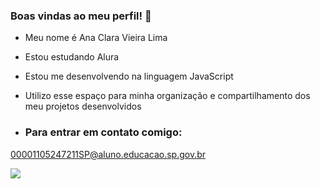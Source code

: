 ### **Boas vindas ao meu perfil!** 💜

- Meu nome é Ana Clara Vieira Lima

- Estou estudando Alura
- Estou me desenvolvendo na linguagem JavaScript
- Utilizo esse espaço para minha organização e compartilhamento dos meu projetos desenvolvidos
  
- ### Para entrar em contato comigo:

00001105247211SP@aluno.educacao.sp.gov.br

![](https://media.tenor.com/lXMg2FMhfhQAAAAi/pusheen-harry-potter.gif )

